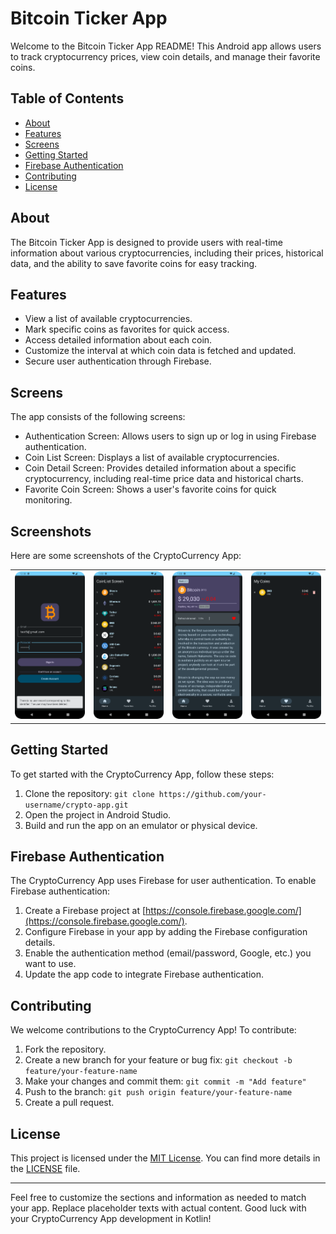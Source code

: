 # Bitcoin Ticker App

Welcome to the Bitcoin Ticker App README! This Android app allows users to track cryptocurrency prices, view coin details, and manage their favorite coins.

## Table of Contents

- [About](#about)
- [Features](#features)
- [Screens](#screens)
- [Getting Started](#getting-started)
- [Firebase Authentication](#firebase-authentication)
- [Contributing](#contributing)
- [License](#license)

## About

The Bitcoin Ticker App is designed to provide users with real-time information about various cryptocurrencies, including their prices, historical data, and the ability to save favorite coins for easy tracking.

## Features

- View a list of available cryptocurrencies.
- Mark specific coins as favorites for quick access.
- Access detailed information about each coin.
- Customize the interval at which coin data is fetched and updated.
- Secure user authentication through Firebase.

## Screens

The app consists of the following screens:

- Authentication Screen: Allows users to sign up or log in using Firebase authentication.
- Coin List Screen: Displays a list of available cryptocurrencies.
- Coin Detail Screen: Provides detailed information about a specific cryptocurrency, including real-time price data and historical charts.
- Favorite Coin Screen: Shows a user's favorite coins for quick monitoring.

## Screenshots

Here are some screenshots of the CryptoCurrency App:

<table>
  <tr>
    <td><img src="screen_shots/Screenshot_20230807_125133.png" width="200"></td>
    <td><img src="screen_shots/Screenshot_20230807_131108.png" width="200"></td>
    <td><img src="screen_shots/Screenshot_20230807_131120.png" width="200"></td>
    <td><img src="screen_shots/Screenshot_20230807_125126.png" width="200"></td>
  </tr>
</table>

## Getting Started

To get started with the CryptoCurrency App, follow these steps:

1. Clone the repository: `git clone https://github.com/your-username/crypto-app.git`
2. Open the project in Android Studio.
3. Build and run the app on an emulator or physical device.

## Firebase Authentication

The CryptoCurrency App uses Firebase for user authentication. To enable Firebase authentication:

1. Create a Firebase project at [https://console.firebase.google.com/](https://console.firebase.google.com/).
2. Configure Firebase in your app by adding the Firebase configuration details.
3. Enable the authentication method (email/password, Google, etc.) you want to use.
4. Update the app code to integrate Firebase authentication.

## Contributing

We welcome contributions to the CryptoCurrency App! To contribute:

1. Fork the repository.
2. Create a new branch for your feature or bug fix: `git checkout -b feature/your-feature-name`
3. Make your changes and commit them: `git commit -m "Add feature"`
4. Push to the branch: `git push origin feature/your-feature-name`
5. Create a pull request.

## License

This project is licensed under the [MIT License](LICENSE). You can find more details in the [LICENSE](LICENSE) file.

---

Feel free to customize the sections and information as needed to match your app. Replace placeholder texts with actual content. Good luck with your CryptoCurrency App development in Kotlin!
